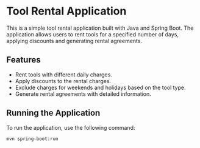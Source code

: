 # Tool Rental Application

This is a simple tool rental application built with Java and Spring Boot. The application allows users to rent tools for a specified number of days, applying discounts and generating rental agreements.

## Features

- Rent tools with different daily charges.
- Apply discounts to the rental charges.
- Exclude charges for weekends and holidays based on the tool type.
- Generate rental agreements with detailed information.

## Running the Application

To run the application, use the following command:

```bash
mvn spring-boot:run
